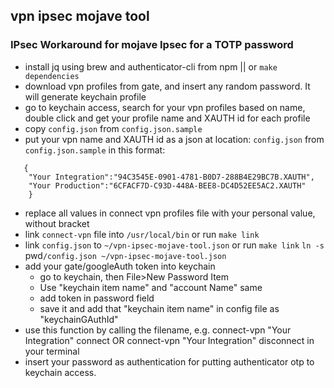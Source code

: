 ## vpn ipsec mojave tool
### IPsec Workaround for mojave Ipsec for a TOTP password

- install jq using brew and authenticator-cli from npm || or `make dependencies`
- download vpn profiles from gate, and insert any random password. It will generate keychain profile
- go to keychain access, search for your vpn profiles based on name, double click and get your profile name and XAUTH id for each profile
- copy `config.json` from `config.json.sample`
- put your vpn name and XAUTH id as a json at location: `config.json` from `config.json.sample` in this format:
```
   {
    "Your Integration":"94C3545E-0901-4781-B0D7-288B4E29BC7B.XAUTH",
    "Your Production":"6CFACF7D-C93D-448A-BEE8-DC4D52EE5AC2.XAUTH"
    }
```
- replace all values in connect vpn profiles file with your personal value, without bracket
- link `connect-vpn` file into `/usr/local/bin` or run `make link`
- link  `config.json` to `~/vpn-ipsec-mojave-tool.json` or run `make link`
	 `ln -s `pwd`/config.json ~/vpn-ipsec-mojave-tool.json`
- add your gate/googleAuth token into keychain
	- go to keychain, then File>New Password Item
	- Use "keychain item name" and "account Name" same
	- add token in password field
	- save it and add that "keychain item name" in config file as "keychainGAuthId"
- use this function by calling the filename, e.g. connect-vpn "Your Integration" connect OR connect-vpn "Your Integration" disconnect in your terminal
- insert your password as authentication for putting authenticator otp to keychain access.
